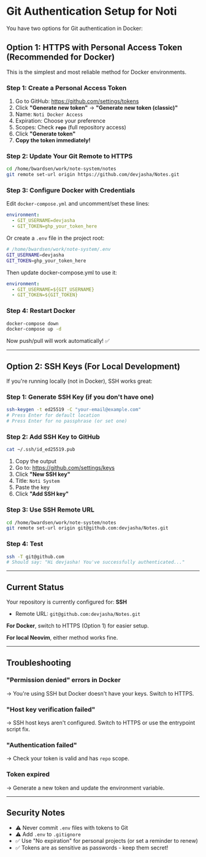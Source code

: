 # Git Authentication Setup for Noti

You have two options for Git authentication in Docker:

## Option 1: HTTPS with Personal Access Token (Recommended for Docker)

This is the simplest and most reliable method for Docker environments.

### Step 1: Create a Personal Access Token

1. Go to GitHub: https://github.com/settings/tokens
2. Click **"Generate new token"** → **"Generate new token (classic)"**
3. Name: `Noti Docker Access`
4. Expiration: Choose your preference
5. Scopes: Check **`repo`** (full repository access)
6. Click **"Generate token"**
7. **Copy the token immediately!**

### Step 2: Update Your Git Remote to HTTPS

```bash
cd /home/bwardsen/work/note-system/notes
git remote set-url origin https://github.com/devjasha/Notes.git
```

### Step 3: Configure Docker with Credentials

Edit `docker-compose.yml` and uncomment/set these lines:

```yaml
environment:
  - GIT_USERNAME=devjasha
  - GIT_TOKEN=ghp_your_token_here
```

Or create a `.env` file in the project root:

```bash
# /home/bwardsen/work/note-system/.env
GIT_USERNAME=devjasha
GIT_TOKEN=ghp_your_token_here
```

Then update docker-compose.yml to use it:

```yaml
environment:
  - GIT_USERNAME=${GIT_USERNAME}
  - GIT_TOKEN=${GIT_TOKEN}
```

### Step 4: Restart Docker

```bash
docker-compose down
docker-compose up -d
```

Now push/pull will work automatically! ✅

---

## Option 2: SSH Keys (For Local Development)

If you're running locally (not in Docker), SSH works great:

### Step 1: Generate SSH Key (if you don't have one)

```bash
ssh-keygen -t ed25519 -C "your-email@example.com"
# Press Enter for default location
# Press Enter for no passphrase (or set one)
```

### Step 2: Add SSH Key to GitHub

```bash
cat ~/.ssh/id_ed25519.pub
```

1. Copy the output
2. Go to: https://github.com/settings/keys
3. Click **"New SSH key"**
4. Title: `Noti System`
5. Paste the key
6. Click **"Add SSH key"**

### Step 3: Use SSH Remote URL

```bash
cd /home/bwardsen/work/note-system/notes
git remote set-url origin git@github.com:devjasha/Notes.git
```

### Step 4: Test

```bash
ssh -T git@github.com
# Should say: "Hi devjasha! You've successfully authenticated..."
```

---

## Current Status

Your repository is currently configured for: **SSH**
- Remote URL: `git@github.com:devjasha/Notes.git`

**For Docker**, switch to HTTPS (Option 1) for easier setup.

**For local Neovim**, either method works fine.

---

## Troubleshooting

### "Permission denied" errors in Docker
→ You're using SSH but Docker doesn't have your keys. Switch to HTTPS.

### "Host key verification failed"
→ SSH host keys aren't configured. Switch to HTTPS or use the entrypoint script fix.

### "Authentication failed"
→ Check your token is valid and has `repo` scope.

### Token expired
→ Generate a new token and update the environment variable.

---

## Security Notes

- ⚠️ Never commit `.env` files with tokens to Git
- ⚠️ Add `.env` to `.gitignore`
- ✅ Use "No expiration" for personal projects (or set a reminder to renew)
- ✅ Tokens are as sensitive as passwords - keep them secret!
